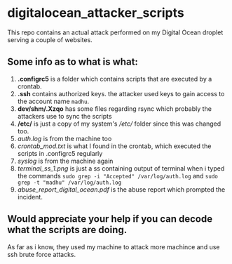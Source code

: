 # digitalocean_attacker_scripts
This repo contains an actual attack performed on my Digital Ocean droplet serving a couple of websites.

## Some info as to what is what:
1. **.configrc5** is a folder which contains scripts that are executed by a crontab.
2. **.ssh** contains authorized keys. the attacker used keys to gain access to the account name ```madhu```.
3. **dev/shm/.Xzqo** has some files regarding rsync which probably the attackers use to sync the scripts
4. **/etc/** is just a copy of my system's */etc/* folder since this was changed too.
5. *auth.log* is from the machine too
6. *crontab_mod.txt* is what I found in the crontab, which executed the scripts in .configrc5 regularly
7. *syslog* is from the machine again
8. *terminal_ss_1.png* is just a ss containing output of terminal when i typed the commands ``` sudo grep -i "Accepted" /var/log/auth.log ``` and ``` sudo grep -t "madhu" /var/log/auth.log ```
9. *abuse_report_digital_ocean.pdf* is the abuse report which prompted the incident. 

## Would appreciate your help if you can decode what the scripts are doing. 
As far as i know, they used my machine to attack more machince and use ssh brute force attacks.

